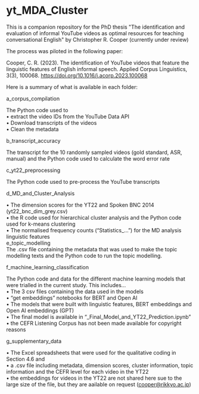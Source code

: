 # yt_MDA_Cluster

This is a companion repository for the PhD thesis "The identification and evaluation of informal YouTube videos as optimal resources for teaching conversational English" by Christopher R. Cooper (currently under review)

The process was piloted in the following paper:

Cooper, C. R. (2023). The identification of YouTube videos that feature the linguistic features of English informal speech. Applied Corpus Linguistics, 3(3), 100068. https://doi.org/10.1016/j.acorp.2023.100068



Here is a summary of what is available in each folder:

a_corpus_compilation

The Python code used to  
•	extract the video IDs from the YouTube Data API  
•	Download transcripts of the videos  
•	Clean the metadata  
  
b_transcript_accuracy  
  
The transcript for the 10 randomly sampled videos (gold standard, ASR, manual) and the Python code used to calculate the word error rate  
  
c_yt22_preprocessing  
  
The Python code used to pre-process the YouTube transcripts  
  
d_MD_and_Cluster_Analysis  
  
•	The dimension scores for the YT22 and Spoken BNC 2014 (yt22_bnc_dim_grey.csv)  
•	the R code used for hierarchical cluster analysis and the Python code used for k-means clustering  
•	The normalised frequency counts (“Statistics_…”) for the MD analysis linguistic features  
e_topic_modelling  
The .csv file containing the metadata that was used to make the topic modelling texts and the Python code to run the topic modelling.   
  
f_machine_learning_classification  
  
The Python code and data for the different machine learning models that were trialled in the current study. This includes…  
•	The 3 csv files containing the data used in the models  
•	“get embeddings” notebooks for BERT and Open AI  
•	The models that were built with linguistic features, BERT embeddings and Open AI embeddings (GPT)  
•	The final model is available in “_Final_Model_and_YT22_Prediction.ipynb”  
•	the CEFR Listening Corpus has not been made available for copyright reasons  
  
g_supplementary_data  
  
•	The Excel spreadsheets that were used for the qualitative coding in Section 4.6 and   
•	a .csv file including metadata, dimension scores, cluster information, topic information and the CEFR level for each video in the YT22  
•	the embeddings for videos in the YT22 are not shared here sue to the large size of the file, but they are aailable on request (cooper@rikkyo.ac.jp)

